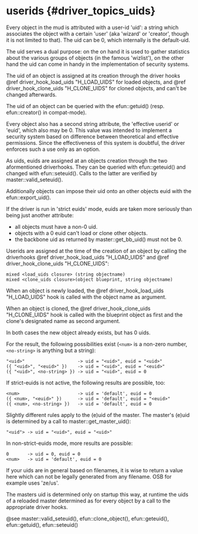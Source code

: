 userids {#driver_topics_uids}
=============================
Every object in the mud is attributed with a user-id 'uid': a string which associates the object with a certain 'user' (aka 'wizard' or 'creator', though it is not limited to that). The uid can be 0, which internally is the default-uid.

The uid serves a dual purpose: on the on hand it is used to gather statistics about the various groups of objects (in the famous 'wizlist'), on the other hand the uid can come in handy in the implementation of security systems.

The uid of an object is assigned at its creation through the driver hooks @ref driver_hook_load_uids "H_LOAD_UIDS" for loaded objects, and @ref driver_hook_clone_uids "H_CLONE_UIDS" for cloned objects, and can't be changed afterwards.

The uid of an object can be queried with the efun::getuid() (resp. efun::creator() in compat-mode).

Every object also has a second string attribute, the 'effective userid' or 'euid', which also may be 0. This value was intended to implement a security system based on difference between theoretical and effective permissions. Since the effectiveness of this system is doubtful, the driver enforces such a use only as an option.

As uids, euids are assigned at an objects creation through the two aformentioned driverhooks. They can be queried with efun::geteuid() and changed with efun::seteuid(). Calls to the latter are verified by master::valid_seteuid().

Additionally objects can impose their uid onto an other objects euid with the efun::export_uid().

If the driver is run in 'strict euids' mode, euids are taken more seriously than being just another attribute:

- all objects must have a non-0 uid.
- objects with a 0 euid can't load or clone other objects.
- the backbone uid as returned by master::get_bb_uid() must not be 0.

Userids are assigned at the time of the creation of an object by calling the driverhooks @ref driver_hook_load_uids "H_LOAD_UIDS" and @ref driver_hook_clone_uids "H_CLONE_UIDS":

~~~{.c}
mixed <load_uids closure> (string objectname)
mixed <clone_uids closure>(object blueprint, string objectname)

~~~
When an object is newly loaded, the @ref driver_hook_load_uids "H_LOAD_UIDS" hook is called with the object name as argument.

When an object is cloned, the @ref driver_hook_clone_uids "H_CLONE_UIDS" hook is called with the blueprint object as first and the clone's designated name as second argument.

In both cases the new object already exists, but has 0 uids.

For the result, the following possibilities exist (`<num>` is a non-zero number, `<no-string>` is anything but a string):

~~~{.c}
"<uid>"                    -> uid = "<uid>", euid = "<uid>"
({ "<uid>", "<euid>" })    -> uid = "<uid>", euid = "<euid>"
({ "<uid>", <no-string> }) -> uid = "<uid>", euid = 0

~~~
If strict-euids is not active, the following results are possible, too:

~~~{.c}
<num>                      -> uid = 'default', euid = 0
({ <num>, "<euid>" })      -> uid = 'default', euid = "<euid>"
({ <num>, <no-string> })   -> uid = 'default', euid = 0

~~~
Slightly different rules apply to the (e)uid of the master. The master's (e)uid is determined by a call to master::get_master_uid():

~~~{.c}
"<uid"> -> uid = "<uid>", euid = "<uid>"

~~~
In non-strict-euids mode, more results are possible:

~~~{.c}
0       -> uid = 0, euid = 0
<num>   -> uid = 'default', euid = 0

~~~
If your uids are in general based on filenames, it is wise to return a value here which can not be legally generated from any filename. OSB for example uses 'ze/us'.

The masters uid is determined only on startup this way, at runtime the uids of a reloaded master determined as for every object by a call to the appropriate driver hooks.

@see master::valid_seteuid(), efun::clone_object(), efun::geteuid(), efun::getuid(), efun::seteuid()
